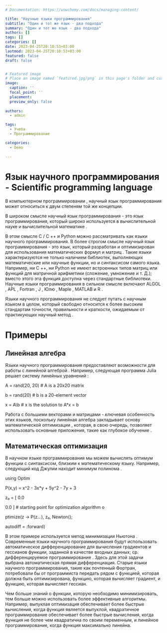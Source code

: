 ```yaml
---
# Documentation: https://wowchemy.com/docs/managing-content/

title: "Научные языки программирования"
subtitle: "Один и тот же язык - два подхода"
summary: "Один и тот же язык - два подхода"
authors: []
tags: []
categories: []
date: 2023-04-25T20:10:53+03:00
lastmod: 2023-04-25T20:10:53+03:00
featured: false
draft: false


# Featured image
# Place an image named `featured.jpg/png` in this page's folder and customize its options here.
image:
  caption: ''
  focal_point: ''
  placement: 
  preview_only: false
  
authors:
  - admin

tags:
  - Учеба
  - Программирование

categories:
  - Demo
  
---
```

# Язык научного программирования - Scientific programming language

В компьютерном программировании , научный язык программирования может относиться к двум степеням той же концепции.

В широком смысле научный язык программирования - это язык программирования, который широко используется в вычислительной науке и вычислительной математике .

В этом смысле C / C ++ и Python можно рассматривать как языки научного программирования. В более строгом смысле научный язык программирования - это язык, который разработан и оптимизирован для использования математических формул и матриц . Такие языки характеризуются не только наличием библиотек, выполняющих математические или научные функции, но и синтаксисом самого языка. Например, ни C ++, ни Python не имеют встроенных типов матриц или функций для матричной арифметики (сложение, умножение и т. Д.); вместо этого эта функция доступна через стандартные библиотеки. Научные языки программирования в сильном смысле включают ALGOL , APL , Fortran , J , Юлю , Maple , MATLAB и R . 

Языки научного программирования не следует путать с научным языком в целом, который свободно относится к более высоким стандартам точности, правильности и краткости, ожидаемым от практикующих научный метод . 

# Примеры 

## Линейная алгебра

Языки научного программирования предоставляют возможности для работы с линейной алгеброй . Например, следующая программа Julia решает систему линейных уравнений :

A = rand(20, 20) # A is a 20x20 matrix

b = rand(20) # b is a 20-element vector 

x = A\b # x is the solution to A*x = b 

Работа с большими векторами и матрицами - ключевая особенность этих языков, поскольку линейная алгебра закладывает основу математической оптимизации , которая, в свою очередь, позволяет использовать основные приложения, такие как глубокое обучение . 

## Математическая оптимизация 

В научном языке программирования мы можем вычислять оптимум функции с синтаксисом, близким к математическому языку. Например, следующий код Джулии находит минимум полинома . 

using Optim 

P(x,y) = x^2 - 3x*y + 5y^2 - 7y + 3 

z₀ = [ 0.0 

0.0 ] # starting point for optimization algorithm o

ptimize(z -> P(z...), z₀, Newton(); 

autodiff = :forward)

В этом примере используется метод минимизации Ньютона . Современные языки научного программирования будут использовать автоматическое дифференцирование для вычисления градиентов и гессианов функции, заданной в качестве входных данных; ср. дифференцируемое программирование . Здесь для этой задачи выбрана автоматическая прямая дифференциация. Старые языки научного программирования, такие как почтенный Фортран, потребовали бы от программиста передать рядом с функцией, которая должна быть оптимизирована, функцию, которая вычисляет градиент, и функцию, которая вычисляет гессиан. 

Чем больше знаний о функции, которую необходимо минимизировать, тем больше можно использовать более эффективные алгоритмы. Например, выпуклая оптимизация обеспечивает более быстрые вычисления, когда функция является выпуклой, квадратичное программирование обеспечивает более быстрые вычисления, когда функция не более чем квадратична по своим переменным, и линейное программирование, когда функция максимально линейна. 
